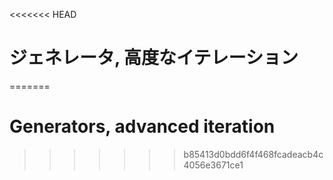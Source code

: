 
<<<<<<< HEAD
# ジェネレータ, 高度なイテレーション
=======
# Generators, advanced iteration
>>>>>>> b85413d0bdd6f4f468fcadeacb4c4056e3671ce1
